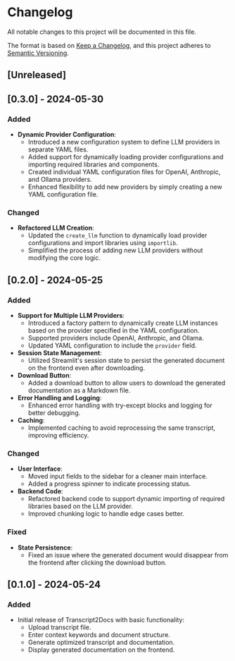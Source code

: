 # Changelog

All notable changes to this project will be documented in this file.

The format is based on [Keep a Changelog](https://keepachangelog.com/en/1.0.0/),
and this project adheres to [Semantic Versioning](https://semver.org/spec/v2.0.0.html).

## [Unreleased]

## [0.3.0] - 2024-05-30

### Added
- **Dynamic Provider Configuration**:
  - Introduced a new configuration system to define LLM providers in separate YAML files.
  - Added support for dynamically loading provider configurations and importing required libraries and components.
  - Created individual YAML configuration files for OpenAI, Anthropic, and Ollama providers.
  - Enhanced flexibility to add new providers by simply creating a new YAML configuration file.

### Changed
- **Refactored LLM Creation**:
  - Updated the `create_llm` function to dynamically load provider configurations and import libraries using `importlib`.
  - Simplified the process of adding new LLM providers without modifying the core logic.

## [0.2.0] - 2024-05-25

### Added
- **Support for Multiple LLM Providers**: 
  - Introduced a factory pattern to dynamically create LLM instances based on the provider specified in the YAML configuration.
  - Supported providers include OpenAI, Anthropic, and Ollama.
  - Updated YAML configuration to include the `provider` field.
- **Session State Management**:
  - Utilized Streamlit's session state to persist the generated document on the frontend even after downloading.
- **Download Button**:
  - Added a download button to allow users to download the generated documentation as a Markdown file.
- **Error Handling and Logging**:
  - Enhanced error handling with try-except blocks and logging for better debugging.
- **Caching**:
  - Implemented caching to avoid reprocessing the same transcript, improving efficiency.

### Changed
- **User Interface**:
  - Moved input fields to the sidebar for a cleaner main interface.
  - Added a progress spinner to indicate processing status.
- **Backend Code**:
  - Refactored backend code to support dynamic importing of required libraries based on the LLM provider.
  - Improved chunking logic to handle edge cases better.

### Fixed
- **State Persistence**:
  - Fixed an issue where the generated document would disappear from the frontend after clicking the download button.

## [0.1.0] - 2024-05-24

### Added
- Initial release of Transcript2Docs with basic functionality:
  - Upload transcript file.
  - Enter context keywords and document structure.
  - Generate optimized transcript and documentation.
  - Display generated documentation on the frontend.
